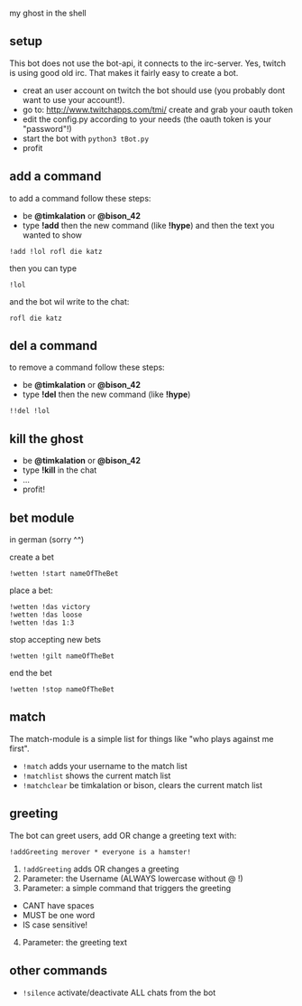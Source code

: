 my ghost in the shell

## setup

This bot does not use the bot-api, it connects to the irc-server. Yes, twitch is using good old irc. That makes it fairly easy to create a bot.

* creat an user account on twitch the bot should use (you probably dont want to use your account!).
* go to: http://www.twitchapps.com/tmi/ create and grab your oauth token
* edit the config.py according to your needs (the oauth token is your "password"!)
* start the bot with `python3 tBot.py`
* profit

## add a command

to add a command follow these steps:

* be **@timkalation** or **@bison_42**
* type **!add** then the new command (like **!hype**) and then the text you wanted to show

```
!add !lol rofl die katz
```

then you can type 
```
!lol
```

and the bot wil write to the chat:
```
rofl die katz
```

## del a command

to remove a command follow these steps:

* be **@timkalation** or **@bison_42**
* type **!del** then the new command (like **!hype**)

```
!!del !lol
```

## kill the ghost

* be **@timkalation** or **@bison_42**
* type **!kill** in the chat
* ...
* profit!

## bet module

in german (sorry ^^)

create a bet  
```
!wetten !start nameOfTheBet
```

place a bet:  
```
!wetten !das victory
!wetten !das loose 
!wetten !das 1:3
```
 
stop accepting new bets  
```
!wetten !gilt nameOfTheBet
```

end the bet  
```
!wetten !stop nameOfTheBet
```

## match

The match-module is a simple list for things like "who plays against me first".

* `!match` adds your username to the match list
* `!matchlist` shows the current match list
* `!matchclear` be timkalation or bison, clears the current match list

## greeting

The bot can greet users, add OR change a greeting text with:
```
!addGreeting merover * everyone is a hamster!
```

1. `!addGreeting` adds OR changes a greeting
2. Parameter: the Username (ALWAYS lowercase without @ !)
3. Parameter: a simple command that triggers the greeting
  * CANT have spaces
  * MUST be one word
  * IS case sensitive!
4. Parameter: the greeting text

## other commands

* `!silence` activate/deactivate ALL chats from the bot
